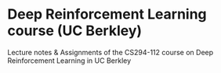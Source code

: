# Deep Reinforcement Learning course (UC Berkley)
Lecture notes &amp; Assignments of the CS294-112 course on Deep Reinforcement Learning in UC Berkley
